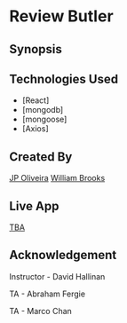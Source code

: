 # Review Butler

## Synopsis



## Technologies Used
* [React]
* [mongodb]
* [mongoose]
* [Axios]


## Created By
[JP Oliveira](https://github.com/JPauloBR) 
[William Brooks](https://github.com/thewillwill) 

## Live App
[TBA](#)

## Acknowledgement
Instructor - David Hallinan

TA - Abraham Fergie

TA - Marco Chan
